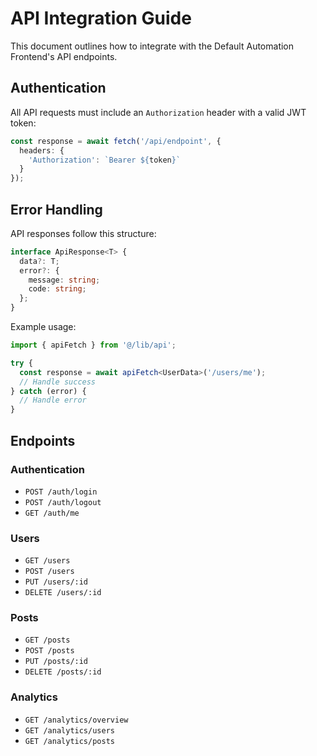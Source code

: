 # API Integration Guide

This document outlines how to integrate with the Default Automation Frontend's API endpoints.

## Authentication

All API requests must include an `Authorization` header with a valid JWT token:

```typescript
const response = await fetch('/api/endpoint', {
  headers: {
    'Authorization': `Bearer ${token}`
  }
});
```

## Error Handling

API responses follow this structure:

```typescript
interface ApiResponse<T> {
  data?: T;
  error?: {
    message: string;
    code: string;
  };
}
```

Example usage:

```typescript
import { apiFetch } from '@/lib/api';

try {
  const response = await apiFetch<UserData>('/users/me');
  // Handle success
} catch (error) {
  // Handle error
}
```

## Endpoints

### Authentication

- `POST /auth/login`
- `POST /auth/logout`
- `GET /auth/me`

### Users

- `GET /users`
- `POST /users`
- `PUT /users/:id`
- `DELETE /users/:id`

### Posts

- `GET /posts`
- `POST /posts`
- `PUT /posts/:id`
- `DELETE /posts/:id`

### Analytics

- `GET /analytics/overview`
- `GET /analytics/users`
- `GET /analytics/posts`